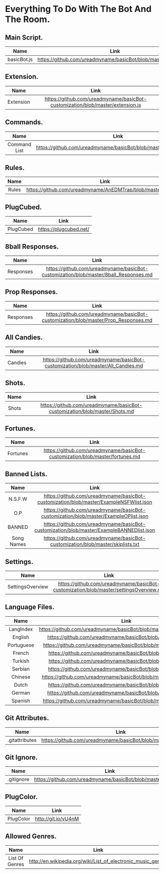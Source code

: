 Everything To Do With The Bot And The Room.
===========================================


Main Script.
------------
|Name|Link|
|:-------------------------------------------------:|:-------------------------------------------------:|
|basicBot.js|https://github.com/ureadmyname/basicBot/blob/master/basicBot.js|

Extension.
----------
|Name|Link|
|:-------------------------------------------------:|:-------------------------------------------------:|
|Extension|https://github.com/ureadmyname/basicBot-customization/blob/master/extension.js|

Commands.
---------
|Name|Link|
|:-------------------------------------------------:|:-------------------------------------------------:|
|Command List|https://github.com/ureadmyname/basicBot/blob/master/commands.md|

Rules.
------
|Name|Link|
|:-------------------------------------------------:|:-------------------------------------------------:|
|Rules|https://github.com/ureadmyname/AnEDMTrap/blob/master/rules.md|

PlugCubed.
----------
|Name|Link|
|:-------------------------------------------------:|:-------------------------------------------------:|
|PlugCubed|https://plugcubed.net/|

8ball Responses.
----------------
|Name|Link|
|:-------------------------------------------------:|:-------------------------------------------------:|
|Responses|https://github.com/ureadmyname/basicBot-customization/blob/master/8ball_Responses.md|

Prop Responses.
---------------
|Name|Link|
|:-------------------------------------------------:|:-------------------------------------------------:|
|Responses|https://github.com/ureadmyname/basicBot-customization/blob/master/Prop_Responses.md|

All Candies.
------------
|Name|Link|
|:-------------------------------------------------:|:-------------------------------------------------:|
|Candies|https://github.com/ureadmyname/basicBot-customization/blob/master/All_Candies.md|

Shots.
------
|Name|Link|
|:-------------------------------------------------:|:-------------------------------------------------:|
|Shots|https://github.com/ureadmyname/basicBot-customization/blob/master/Shots.md|

Fortunes.
----------
|Name|Link|
|:-------------------------------------------------:|:-------------------------------------------------:|
|Fortunes|https://github.com/ureadmyname/basicBot-customization/blob/master/fortunes.md|


Banned Lists.
-------------
|Name|Link|
|:-------------------------------------------------:|:-------------------------------------------------:|
|N.S.F.W|https://github.com/ureadmyname/basicBot-customization/blob/master/ExampleNSFWlist.json|
|O.P|https://github.com/ureadmyname/basicBot-customization/blob/master/ExampleOPlist.json|
|BANNED|https://github.com/ureadmyname/basicBot-customization/blob/master/ExampleBANNEDlist.json|
|Song Names|https://github.com/ureadmyname/basicBot-customization/blob/master/skiplists.txt|

Settings.
---------
|Name|Link|
|:-------------------------------------------------:|:-------------------------------------------------:|
|SettingsOverview|https://github.com/ureadmyname/basicBot-customization/blob/master/settingsOverview.md|

Language Files.
-----------
|Name|Link|
|:-------------------------------------------------:|:-------------------------------------------------:|
|LangIndex|https://github.com/ureadmyname/basicBot/blob/master/lang/langIndex.json|
|English|https://github.com/ureadmyname/basicBot/blob/master/lang/en.json|
|Portuguese|https://github.com/ureadmyname/basicBot/blob/master/lang/pt-BR.json|
|French|https://github.com/ureadmyname/basicBot/blob/master/lang/fr.json|
|Turkish|https://github.com/ureadmyname/basicBot/blob/master/lang/tr.json|
|Serbian|https://github.com/ureadmyname/basicBot/blob/master/lang/sr.json|
|Chinese|https://github.com/ureadmyname/basicBot/blob/master/lang/zh-TW.json|
|Dutch|https://github.com/ureadmyname/basicBot/blob/master/lang/nl.json|
|German|https://github.com/ureadmyname/basicBot/blob/master/lang/de.json|
|Spanish|https://github.com/ureadmyname/basicBot/blob/master/lang/es-ES.json|

Git Attributes.
---------------
|Name|Link|
|:-------------------------------------------------:|:-------------------------------------------------:|
|.gitattributes|https://github.com/ureadmyname/basicBot/blob/master/.gitattributes|

Git Ignore.
-----------
|Name|Link|
|:-------------------------------------------------:|:-------------------------------------------------:|
|.gitignore|https://github.com/ureadmyname/basicBot/blob/master/.gitignore|

PlugColor.
-----------
|Name|Link|
|:-------------------------------------------------:|:-------------------------------------------------:|
|PlugColor|http://git.io/vU4nM|

Allowed Genres.
---------------
|Name|Link|
|:-------------------------------------------------:|:-------------------------------------------------:|
|List Of Genres|http://en.wikipedia.org/wiki/List_of_electronic_music_genres|
